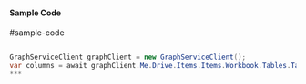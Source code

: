#### Sample Code
#sample-code 

```C#

GraphServiceClient graphClient = new GraphServiceClient();
var columns = await graphClient.Me.Drive.Items.Items.Workbook.Tables.Tables.Columns.Columns.Request().GetAsync();
*** 

```